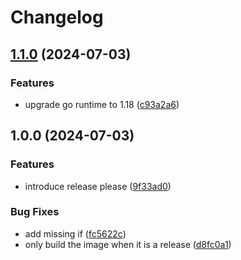 # Changelog

## [1.1.0](https://github.com/iandyh/shibuya/compare/v1.0.0...v1.1.0) (2024-07-03)


### Features

* upgrade go runtime to 1.18 ([c93a2a6](https://github.com/iandyh/shibuya/commit/c93a2a6b1c1bdd953978cdc41ed3b7e2c07a12c7))

## 1.0.0 (2024-07-03)


### Features

* introduce release please ([9f33ad0](https://github.com/iandyh/shibuya/commit/9f33ad0c7c22d1063b68fc22f7746e1ce748c86f))


### Bug Fixes

* add missing if ([fc5622c](https://github.com/iandyh/shibuya/commit/fc5622ca1a59ca3dec356039145bac5f6bf15c9c))
* only build the image when it is a release ([d8fc0a1](https://github.com/iandyh/shibuya/commit/d8fc0a1496f591d6c9254460010b28e3187bf5d8))
